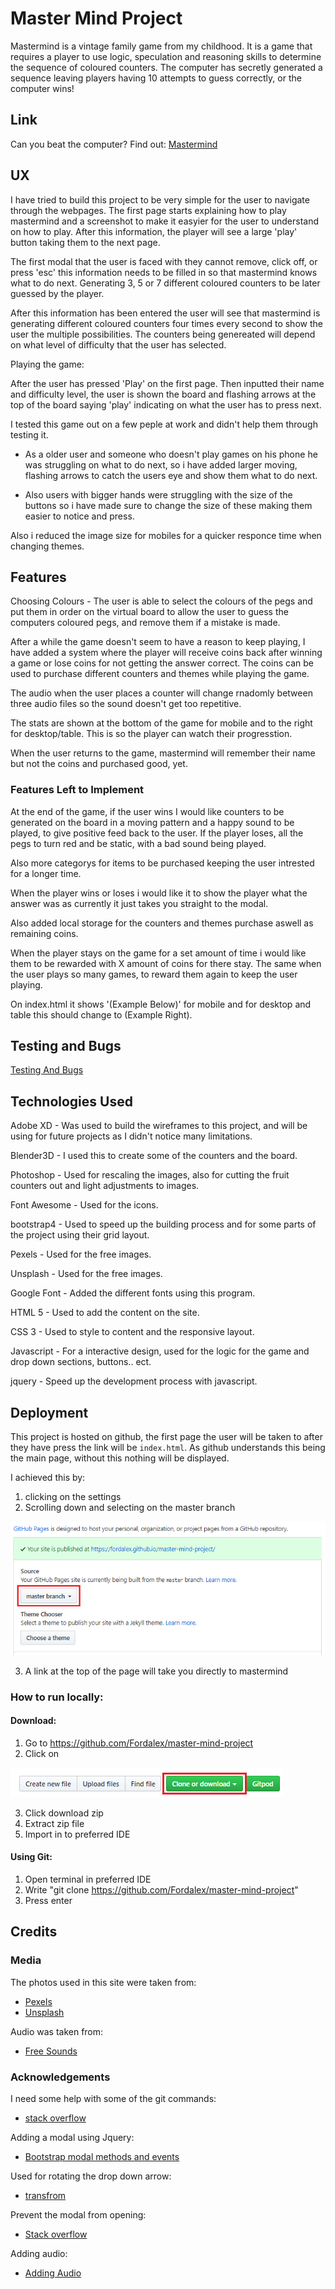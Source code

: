 # Master Mind Project

Mastermind is a vintage family game from my childhood. It is a game that requires a player to use logic, speculation and reasoning skills to determine the sequence of coloured counters. The computer has secretly generated a sequence leaving players having 10 attempts to guess correctly, or the computer wins!

## Link

Can you beat the computer? Find out: [Mastermind](https://fordalex.github.io/master-mind-project/)

## UX

I have tried to build this project to be very simple for the user to navigate through the webpages. The first page starts explaining how to play mastermind and a screenshot to make it easyier for the user to understand on how to play. After this information, the player will see a large 'play' button taking them to the next page.

The first modal that the user is faced with they cannot remove, click off, or press 'esc' this information needs to be filled in so that mastermind knows what to do next. Generating 3, 5 or 7 different coloured counters to be later guessed by the player.

After this information has been entered the user will see that mastermind is generating different coloured counters four times every second to show the user the multiple possibilities. The counters being genereated will depend on what level of difficulty that the user has selected.

Playing the game:

After the user has pressed 'Play' on the first page. Then inputted their name and difficulty level, the user is shown the board and flashing arrows at the top of the board saying 'play' indicating on what the user has to press next.

I tested this game out on a few peple at work and didn't help them through testing it.

* As a older user and someone who doesn't play games on his phone he was struggling on what to do next, so i have added larger moving, flashing arrows to catch the users eye and show them what to do next.

* Also users with bigger hands were struggling with the size of the buttons so i have made sure to change the size of these making them easier to notice and press.

Also i reduced the image size for mobiles for a quicker responce time when changing themes.

## Features

Choosing Colours - The user is able to select the colours of the pegs and put them in order on the virtual board to allow the user to guess the computers coloured pegs, and remove them if a mistake is made.

After a while the game doesn't seem to have a reason to keep playing, I have added a system where the player will receive coins back after winning a game or lose coins for not getting the answer correct. The coins can be used to purchase different counters and themes while playing the game.

The audio when the user places a counter will change rnadomly between three audio files so the sound doesn't get too repetitive.

The stats are shown at the bottom of the game for mobile and to the right for desktop/table. This is so the player can watch their progresstion.

When the user returns to the game, mastermind will remember their name but not the coins and purchased good, yet.

### Features Left to Implement

At the end of the game, if the user wins I would like counters to be generated on the board in a moving pattern and a happy sound to be played, to give positive feed back to the user. If the player loses, all the pegs to turn red and be static, with a bad sound being played.

Also more categorys for items to be purchased keeping the user intrested for a longer time. 

When the player wins or loses i would like it to show the player what the answer was as currently it just takes you straight to the modal.

Also added local storage for the counters and themes purchase aswell as remaining coins.

When the player stays on the game for a set amount of time i would like them to be rewarded with X amount of coins for there stay. The same when the user plays so many games, to reward them again to keep the user playing.

On index.html it shows '(Example Below)' for mobile and for desktop and table this should change to (Example Right).

## Testing and Bugs

[Testing And Bugs](https://github.com/Fordalex/master-mind-project/blob/master/testing-bugs.md)

## Technologies Used

Adobe XD - Was used to build the wireframes to this project, and will be using for future projects as I didn't notice many limitations.

Blender3D - I used this to create some of the counters and the board.

Photoshop - Used for rescaling the images, also for cutting the fruit counters out and light adjustments to images.

Font Awesome - Used for the icons.

bootstrap4 - Used to speed up the building process and for some parts of the project using their grid layout.

Pexels - Used for the free images.

Unsplash - Used for the free images.

Google Font - Added the different fonts using this program.

HTML 5 - Used to add the content on the site.

CSS 3 - Used to style to content and the responsive layout.

Javascript - For a interactive design, used for the logic for the game and drop down sections, buttons.. ect.

jquery - Speed up the development process with javascript.

## Deployment

This project is hosted on github, the first page the user will be taken to after they have press the link will be `index.html`. As github understands this being the main page, without this nothing will be displayed.

I achieved this by:

1. clicking on the settings
2. Scrolling down and selecting on the master branch

![Master Branch](https://github.com/Fordalex/master-mind-project/blob/master/readme/deployment.png "Master branch")

3. A link at the top of the page will take you directly to mastermind

### How to run locally:

#### Download:

1. Go to https://github.com/Fordalex/master-mind-project
2. Click on 

![clone or download](https://github.com/Fordalex/master-mind-project/blob/master/readme/clone-or-download.png "clone or download")

3. Click download zip
4. Extract zip file
5. Import in to preferred IDE

#### Using Git:

1. Open terminal in preferred IDE
2. Write "git clone https://github.com/Fordalex/master-mind-project"
3. Press enter

## Credits

### Media

The photos used in this site were taken from:

* [Pexels](https://www.pexels.com/)
* [Unsplash](https://unsplash.com/)

Audio was taken from:

* [Free Sounds](https://freesound.org/)

### Acknowledgements

I need some help with some of the git commands:

* [stack overflow](https://stackoverflow.com/questions/10510462/force-git-push-to-overwrite-remote-files)

Adding a modal using Jquery:

* [Bootstrap modal methods and events](https://www.youtube.com/watch?v=1yrTszHY-mQ)

Used for rotating the drop down arrow:

* [transfrom](https://stackoverflow.com/questions/21919044/css3-transition-on-click-using-pure-css)

Prevent the modal from opening:

* [Stack overflow](https://stackoverflow.com/questions/16152073/prevent-bootstrap-modal-from-disappearing-when-clicking-outside-or-pressing-esca)

Adding audio:

* [Adding Audio](https://www.youtube.com/watch?v=p4OHVJxd2FI)


